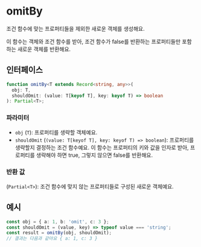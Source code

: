 # omitBy

조건 함수에 맞는 프로퍼티들을 제외한 새로운 객체를 생성해요.

이 함수는 객체와 조건 함수를 받아, 조건 함수가 false를 반환하는 프로퍼티들만 포함하는 새로운 객체를 반환해요.

## 인터페이스

```typescript
function omitBy<T extends Record<string, any>>(
  obj: T,
  shouldOmit: (value: T[keyof T], key: keyof T) => boolean
): Partial<T>;
```

### 파라미터

- `obj` (`T`): 프로퍼티를 생략할 객체예요.
- `shouldOmit` (`(value: T[keyof T], key: keyof T) => boolean`): 프로퍼티를 생략할지 결정하는 조건 함수예요. 이 함수는 프로퍼티의 키와 값을 인자로 받아, 프로퍼티를 생략해야 하면 true, 그렇지 않으면 false를 반환해요.

### 반환 값

(`Partial<T>`): 조건 함수에 맞지 않는 프로퍼티들로 구성된 새로운 객체예요.

## 예시

```typescript
const obj = { a: 1, b: 'omit', c: 3 };
const shouldOmit = (value, key) => typeof value === 'string';
const result = omitBy(obj, shouldOmit);
// 결과는 다음과 같아요 { a: 1, c: 3 }
```
